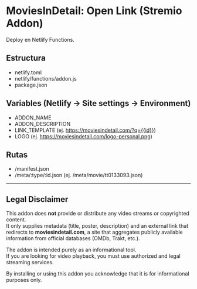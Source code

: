 # MoviesInDetail: Open Link (Stremio Addon)

Deploy en Netlify Functions.

## Estructura
- netlify.toml
- netlify/functions/addon.js
- package.json

## Variables (Netlify → Site settings → Environment)
- ADDON_NAME
- ADDON_DESCRIPTION
- LINK_TEMPLATE  (ej. https://moviesindetail.com/?q={{id}})
- LOGO           (ej. https://moviesindetail.com/logo-personal.png)

## Rutas
- /manifest.json
- /meta/:type/:id.json  (ej. /meta/movie/tt0133093.json)

---

## Legal Disclaimer

This addon does **not** provide or distribute any video streams or copyrighted content.  
It only supplies metadata (title, poster, description) and an external link that redirects to **moviesindetail.com**, a site that aggregates publicly available information from official databases (OMDb, Trakt, etc.).  

The addon is intended purely as an informational tool.  
If you are looking for video playback, you must use authorized and legal streaming services.

By installing or using this addon you acknowledge that it is for informational purposes only.
